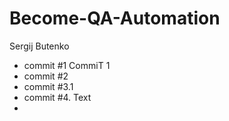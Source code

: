 # Become-QA-Automation
Sergij Butenko
- commit #1 CommiT 1
- commit #2
- commit #3.1
- commit #4. Text
-  